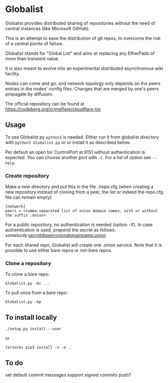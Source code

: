 # Globalist
Globalist provides distributed sharing of repositories without the need of central instances (like Microsoft GitHub).

This is an attempt to ease the distribution of git repos, to overcome the risk of a central points of failure.

Globalist stands for "Global List" and aims at replacing any EtherPads of more than transient value.

It is also meant to evolve into an experimental distributed asynchronous wiki facility.

Nodes can come and go, and network topology only depends on the peers entries in the nodes' config files. Changes that are merged by one's peers propagate by diffusion.

The official repository can be found at https://codeberg.org/crimeflare/cloudflare-tor

## Usage

To use Globalist.py `python3` is needed. Either run it from globalist directory with `python3 Globalist.py` or or install it as described below.

Per default an open tor ControlPort at 9151 without authentication is expected. You can choose another port with `-C`.
For a list of option see `--help`.

### Create repository

Make a new directory and put this in the file ./repo.cfg (when creating a new repository instead of cloning from a peer, the list or indeed the repo.cfg file can remain empty)

```
[network]
peers = <comma-separated list of onion domain names, with or without the suffix .onion>
```

For a public repository, no authentication is needed (option -_X_). In case authentication is used, prepend the secret as follows: somebody:secret@peeroniondomainname.onion

For each shared repo, Globalist will create one .onion service. Note that it is possible to use either bare repos or not-bare repos.

### Clone a repository

To clone a bare repo:

```
Globalist.py -bc ...
```

To pull once from a bare repo:

```
Globalist.py -bp
```

## To install locally

```
./setup.py install --user
```

or 

```
torsocks pip3 install -v -e .
```

## To do

set default commit messages
support signed commits
push?
